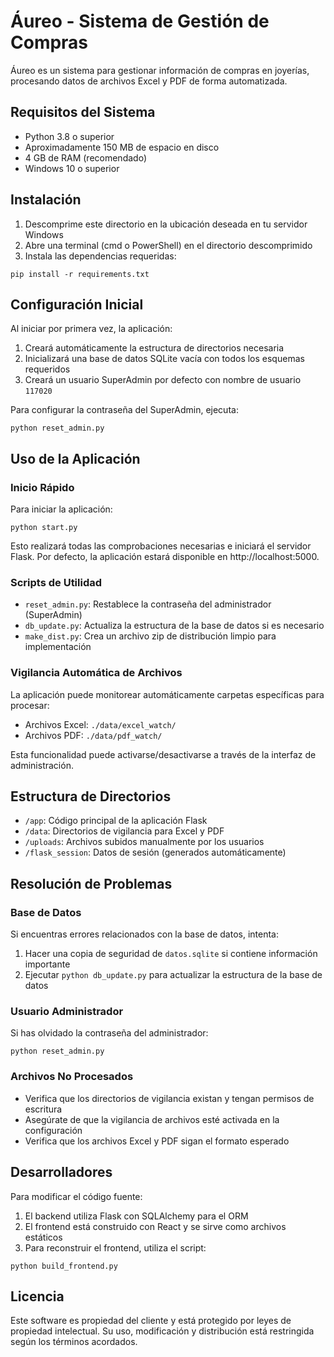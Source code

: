 # Áureo - Sistema de Gestión de Compras

Áureo es un sistema para gestionar información de compras en joyerías, procesando datos de archivos Excel y PDF de forma automatizada.

## Requisitos del Sistema

- Python 3.8 o superior
- Aproximadamente 150 MB de espacio en disco
- 4 GB de RAM (recomendado)
- Windows 10 o superior

## Instalación

1. Descomprime este directorio en la ubicación deseada en tu servidor Windows
2. Abre una terminal (cmd o PowerShell) en el directorio descomprimido
3. Instala las dependencias requeridas:

```
pip install -r requirements.txt
```

## Configuración Inicial

Al iniciar por primera vez, la aplicación:

1. Creará automáticamente la estructura de directorios necesaria
2. Inicializará una base de datos SQLite vacía con todos los esquemas requeridos
3. Creará un usuario SuperAdmin por defecto con nombre de usuario `117020`

Para configurar la contraseña del SuperAdmin, ejecuta:

```
python reset_admin.py
```

## Uso de la Aplicación

### Inicio Rápido

Para iniciar la aplicación:

```
python start.py
```

Esto realizará todas las comprobaciones necesarias e iniciará el servidor Flask.
Por defecto, la aplicación estará disponible en http://localhost:5000.

### Scripts de Utilidad

- `reset_admin.py`: Restablece la contraseña del administrador (SuperAdmin)
- `db_update.py`: Actualiza la estructura de la base de datos si es necesario
- `make_dist.py`: Crea un archivo zip de distribución limpio para implementación

### Vigilancia Automática de Archivos

La aplicación puede monitorear automáticamente carpetas específicas para procesar:

- Archivos Excel: `./data/excel_watch/`
- Archivos PDF: `./data/pdf_watch/`

Esta funcionalidad puede activarse/desactivarse a través de la interfaz de administración.

## Estructura de Directorios

- `/app`: Código principal de la aplicación Flask
- `/data`: Directorios de vigilancia para Excel y PDF
- `/uploads`: Archivos subidos manualmente por los usuarios
- `/flask_session`: Datos de sesión (generados automáticamente)

## Resolución de Problemas

### Base de Datos

Si encuentras errores relacionados con la base de datos, intenta:

1. Hacer una copia de seguridad de `datos.sqlite` si contiene información importante
2. Ejecutar `python db_update.py` para actualizar la estructura de la base de datos

### Usuario Administrador

Si has olvidado la contraseña del administrador:

```
python reset_admin.py
```

### Archivos No Procesados

- Verifica que los directorios de vigilancia existan y tengan permisos de escritura
- Asegúrate de que la vigilancia de archivos esté activada en la configuración
- Verifica que los archivos Excel y PDF sigan el formato esperado

## Desarrolladores

Para modificar el código fuente:

1. El backend utiliza Flask con SQLAlchemy para el ORM
2. El frontend está construido con React y se sirve como archivos estáticos
3. Para reconstruir el frontend, utiliza el script:

```
python build_frontend.py
```

## Licencia

Este software es propiedad del cliente y está protegido por leyes de propiedad intelectual. Su uso, modificación y distribución está restringida según los términos acordados.